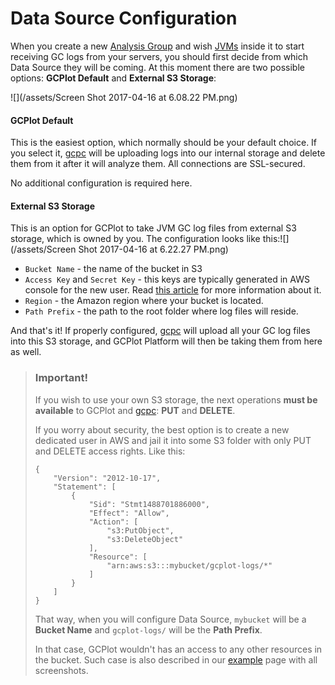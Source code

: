 # Data Source Configuration

When you create a new [Analysis Group](/gcplot-overview/analyze-groups.md) and wish [JVMs](/gcplot-overview/analyze-groups.md#jvms) inside it to start receiving GC logs from your servers, you should first decide from which Data Source they will be coming. At this moment there are two possible options: **GCPlot Default** and **External S3 Storage**:

![](/assets/Screen Shot 2017-04-16 at 6.08.22 PM.png)

#### GCPlot Default

This is the easiest option, which normally should be your default choice. If you select it, [gcpc](/log-files-processing/connector-installation-and-configuration.md) will be uploading logs into our internal storage and delete them from it after it will analyze them. All connections are SSL-secured.

No additional configuration is required here.

#### External S3 Storage

This is an option for GCPlot to take JVM GC log files from external S3 storage, which is owned by you. The configuration looks like this:![](/assets/Screen Shot 2017-04-16 at 6.22.27 PM.png)

* `Bucket Name` - the name of the bucket in S3
* `Access Key` and `Secret Key` - this keys are typically generated in AWS console for the new user. Read [this article](https://aws.amazon.com/blogs/security/wheres-my-secret-access-key/) for more information about it.
* `Region` - the Amazon region where your bucket is located.
* `Path Prefix` - the path to the root folder where log files will reside.

And that's it! If properly configured, [gcpc](/log-files-processing/connector-installation-and-configuration.md) will upload all your GC log files into this S3 storage, and GCPlot Platform will then be taking them from here as well.

> ### Important!
>
> If you wish to use your own S3 storage, the next operations **must be available** to GCPlot and [gcpc](/log-files-processing/connector-installation-and-configuration.md): **PUT** and **DELETE**.
>
> If you worry about security, the best option is to create a new dedicated user in AWS and jail it into some S3 folder with only PUT and DELETE access rights. Like this:
>
> ```
> {
>     "Version": "2012-10-17",
>     "Statement": [
>         {
>             "Sid": "Stmt1488701886000",
>             "Effect": "Allow",
>             "Action": [
>                 "s3:PutObject",
>                 "s3:DeleteObject"
>             ],
>             "Resource": [
>                 "arn:aws:s3:::mybucket/gcplot-logs/*"
>             ]
>         }
>     ]
> }
> ```
>
> That way, when you will configure Data Source, `mybucket` will be a **Bucket Name** and `gcplot-logs/` will be the **Path Prefix**.
>
> In that case, GCPlot wouldn't has an access to any other resources in the bucket. Such case is also described in our [example](/log-files-processing/example.md) page with all screenshots.



